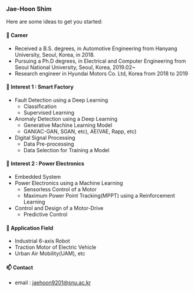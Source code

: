 ### Jae-Hoon Shim

Here are some ideas to get you started:

#### 🔭 Career
* Received a B.S. degrees, in Automotive Engineering from Hanyang University, Seoul, Korea, in 2018.
* Pursuing a Ph.D degrees, in Electrical and Computer Engineering from Seoul National University, Seoul, Korea, 2019.02~
* Research engineer in Hyundai Motors Co. Ltd, Korea from 2018 to 2019

#### 🌱 Interest 1 : Smart Factory
  * Fault Detection using a Deep Learning
    * Classification
    * Supervised Learning 
  * Anomaly Detection using a Deep Learning
    * Generative Machine Learning Model
    * GAN(AC-GAN, SGAN, etc), AE(VAE, Rapp, etc)
  * Digital Signal Processing
    * Data Pre-processing
    * Data Selection for Training a Model
    
#### 🌱 Interest 2 : Power Electronics
  * Embedded System
  * Power Electronics using a Machine Learning
    * Sensorless Control of a Motor
    * Maximum Power Point Tracking(MPPT) using a Reinforcement Learning
  * Control and Design of a Motor-Drive
    * Predictive Control
    
#### 🌱 Application Field
  * Industrial 6-axis Robot
  * Traction Motor of Electric Vehicle
  * Urban Air Mobility(UAM), etc
    
#### 📫 Contact
* email : jaehoon9201@snu.ac.kr
